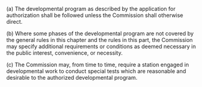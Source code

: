 (a) The developmental program as described by the application for authorization shall be followed unless the Commission shall otherwise direct.

(b) Where some phases of the developmental program are not covered by the general rules in this chapter and the rules in this part, the Commission may specify additional requirements or conditions as deemed necessary in the public interest, convenience, or necessity.

(c) The Commission may, from time to time, require a station engaged in developmental work to conduct special tests which are reasonable and desirable to the authorized developmental program.

